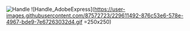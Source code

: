 ![Handle](https://user-images.githubusercontent.com/87572723/229592216-d4319f09-f6cd-40f6-a808-da9785cc7857.png)
![Handle_AdobeExpress](https://user-images.githubusercontent.com/87572723/229611492-876c53e6-578e-4967-bde9-7e67263032d4.gif =250x250)
